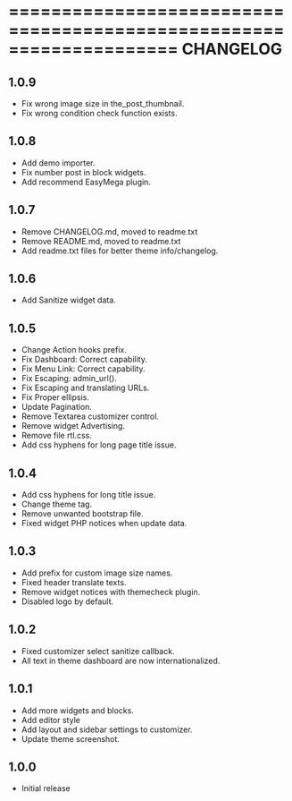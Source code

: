 ====================================================================
CHANGELOG
====================================================================
## 1.0.9
* Fix wrong image size in the_post_thumbnail.
* Fix wrong condition check function exists.

## 1.0.8
* Add demo importer.
* Fix number post in block widgets.
* Add recommend EasyMega plugin.

## 1.0.7
* Remove CHANGELOG.md, moved to readme.txt
* Remove README.md, moved to readme.txt
* Add readme.txt files for better theme info/changelog.

## 1.0.6
* Add Sanitize widget data.

## 1.0.5
* Change Action hooks prefix.
* Fix Dashboard: Correct capability.
* Fix Menu Link: Correct capability.
* Fix Escaping: admin_url().
* Fix Escaping and translating URLs.
* Fix Proper ellipsis.
* Update Pagination.
* Remove Textarea customizer control.
* Remove widget Advertising.
* Remove file rtl.css.
* Add css hyphens for long page title issue.

## 1.0.4
* Add css hyphens for long title issue.
* Change theme tag.
* Remove unwanted bootstrap file.
* Fixed widget PHP notices when update data.

## 1.0.3
* Add prefix for custom image size names.
* Fixed header translate texts.
* Remove widget notices with themecheck plugin.
* Disabled logo by default.

## 1.0.2
* Fixed customizer select sanitize callback.
* All text in theme dashboard are now internationalized.

## 1.0.1
* Add more widgets and blocks.
* Add editor style
* Add layout and sidebar settings to customizer.
* Update theme screenshot.

## 1.0.0
* Initial release
